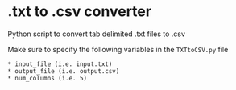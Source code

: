 # .txt to .csv converter

Python script to convert tab delimited .txt files to .csv

Make sure to specify the following variables in the `TXTtoCSV.py` file

```
* input_file (i.e. input.txt)
* output_file (i.e. output.csv)
* num_columns (i.e. 5)
```
